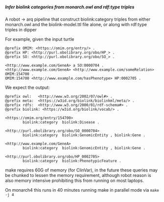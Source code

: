 ##### Infer biolink categories from monarch.owl and rdf:type triples

A robot -> arq pipeline that construct biolink:category triples from 
either monarch.owl and the biolink-model.ttl file alone, or along with
rdf:type triples in dipper

For example, given the input turtle

```
@prefix OMIM: <https://omim.org/entry/> .
@prefix HP: <http://purl.obolibrary.org/obo/HP_> .
@prefix SO: <http://purl.obolibrary.org/obo/SO_> .

<http://www.example.com/GeneA> a SO:0000704 .
<http://www.example.com/GeneA> <http://www.example.com/someRelation> OMIM:154700 .
OMIM:154700 <http://www.example.com/hasPhenotype> HP:0002705 .
```

We expect the output:

```
@prefix owl:   <http://www.w3.org/2002/07/owl#> .
@prefix meta:  <https://w3id.org/biolink/biolinkml/meta/> .
@prefix rdfs:  <http://www.w3.org/2000/01/rdf-schema#> .
@prefix biolink: <https://w3id.org/biolink/vocab/> .

<https://omim.org/entry/154700>
        biolink:category  biolink:Disease .

<http://purl.obolibrary.org/obo/SO_0000704>
        biolink:category  biolink:GenomicEntity , biolink:Gene .

<http://www.example.com/GeneA>
        biolink:category  biolink:GenomicEntity , biolink:Gene .

<http://purl.obolibrary.org/obo/HP_0002705>
        biolink:category  biolink:PhenotypicFeature .
```

make requires 60G of memory (for ClinVar), in the future these queries may
be chunked to lessen the memory requirement, although robot reason is also
memory intensive prohibiting this from running on most laptops.

On monarch4 this runs in 40 minutes running make in parallel mode via
```make -j 4```